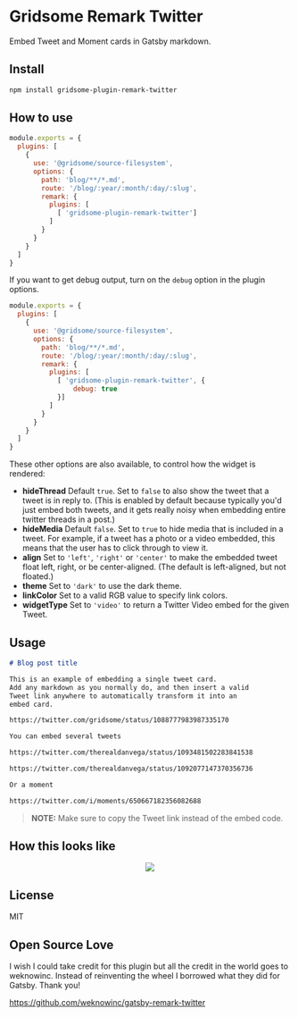 # Gridsome Remark Twitter

Embed Tweet and Moment cards in Gatsby markdown.

## Install

```bash
npm install gridsome-plugin-remark-twitter
```

## How to use

```js
module.exports = {
  plugins: [
    {
      use: '@gridsome/source-filesystem',
      options: {
        path: 'blog/**/*.md',
        route: '/blog/:year/:month/:day/:slug',
        remark: {
          plugins: [
            [ 'gridsome-plugin-remark-twitter']
          ]
        }
      }
    }
  ]
}
```



If you want to get debug output, turn on the `debug` option in the plugin options.

```js
module.exports = {
  plugins: [
    {
      use: '@gridsome/source-filesystem',
      options: {
        path: 'blog/**/*.md',
        route: '/blog/:year/:month/:day/:slug',
        remark: {
          plugins: [
            [ 'gridsome-plugin-remark-twitter', {
                debug: true
            }]
          ]
        }
      }
    }
  ]
}
```

These other options are also available, to control how the widget is rendered:

- **hideThread** Default `true`.  Set to `false` to also show the
  tweet that a tweet is in reply to.  (This is enabled by default
  because typically you'd just embed both tweets, and it gets really
  noisy when embedding entire twitter threads in a post.)
- **hideMedia** Default `false`.  Set to `true` to hide media that is
  included in a tweet.  For example, if a tweet has a photo or a video
  embedded, this means that the user has to click through to view it.
- **align** Set to `'left'`, `'right'` or `'center'` to make the
  embedded tweet float left, right, or be center-aligned.  (The
  default is left-aligned, but not floated.)
- **theme** Set to `'dark'` to use the dark theme.
- **linkColor** Set to a valid RGB value to specify link colors.
- **widgetType** Set to `'video'` to return a Twitter Video embed for
  the given Tweet.


## Usage

```markdown
# Blog post title

This is an example of embedding a single tweet card.
Add any markdown as you normally do, and then insert a valid
Tweet link anywhere to automatically transform it into an
embed card.

https://twitter.com/gridsome/status/1088777983987335170

You can embed several tweets

https://twitter.com/therealdanvega/status/1093481502283841538

https://twitter.com/therealdanvega/status/1092077147370356736

Or a moment

https://twitter.com/i/moments/650667182356082688

```

> __NOTE:__ Make sure to copy the Tweet link instead of the embed code.

## How this looks like
<p align="center"><img src="https://i.imgur.com/yE2mWtl.png"/></p>

## License

MIT

## Open Source Love

I wish I could take credit for this plugin but all the credit in the world goes to weknowinc. Instead of reinventing the wheel I borrowed what they did for Gatsby. Thank you!

https://github.com/weknowinc/gatsby-remark-twitter

